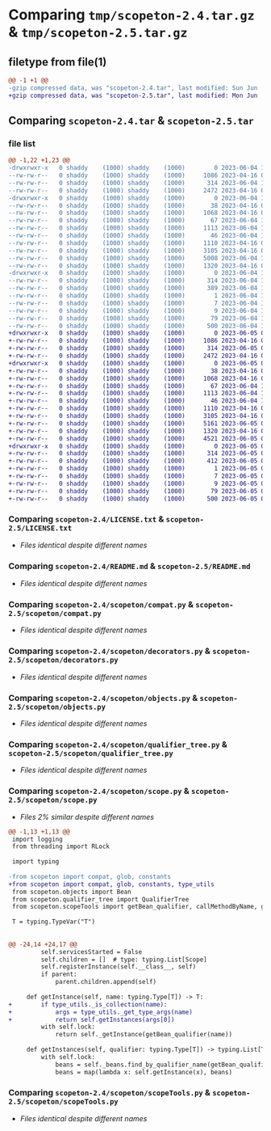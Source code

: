 # Comparing `tmp/scopeton-2.4.tar.gz` & `tmp/scopeton-2.5.tar.gz`

## filetype from file(1)

```diff
@@ -1 +1 @@
-gzip compressed data, was "scopeton-2.4.tar", last modified: Sun Jun  4 19:11:10 2023, max compression
+gzip compressed data, was "scopeton-2.5.tar", last modified: Mon Jun  5 08:12:02 2023, max compression
```

## Comparing `scopeton-2.4.tar` & `scopeton-2.5.tar`

### file list

```diff
@@ -1,22 +1,23 @@
-drwxrwxr-x   0 shaddy    (1000) shaddy    (1000)        0 2023-06-04 19:11:10.741039 scopeton-2.4/
--rw-rw-r--   0 shaddy    (1000) shaddy    (1000)     1086 2023-04-16 07:04:25.000000 scopeton-2.4/LICENSE.txt
--rw-rw-r--   0 shaddy    (1000) shaddy    (1000)      314 2023-06-04 19:11:10.741039 scopeton-2.4/PKG-INFO
--rw-rw-r--   0 shaddy    (1000) shaddy    (1000)     2472 2023-04-16 07:49:04.000000 scopeton-2.4/README.md
-drwxrwxr-x   0 shaddy    (1000) shaddy    (1000)        0 2023-06-04 19:11:10.741039 scopeton-2.4/scopeton/
--rw-rw-r--   0 shaddy    (1000) shaddy    (1000)       38 2023-04-16 07:04:25.000000 scopeton-2.4/scopeton/__init__.py
--rw-rw-r--   0 shaddy    (1000) shaddy    (1000)     1068 2023-04-16 07:04:25.000000 scopeton-2.4/scopeton/compat.py
--rw-rw-r--   0 shaddy    (1000) shaddy    (1000)       67 2023-06-04 18:13:09.000000 scopeton-2.4/scopeton/constants.py
--rw-rw-r--   0 shaddy    (1000) shaddy    (1000)     1113 2023-06-04 18:58:02.000000 scopeton-2.4/scopeton/decorators.py
--rw-rw-r--   0 shaddy    (1000) shaddy    (1000)       46 2023-06-04 18:11:40.000000 scopeton-2.4/scopeton/glob.py
--rw-rw-r--   0 shaddy    (1000) shaddy    (1000)     1110 2023-04-16 07:04:25.000000 scopeton-2.4/scopeton/objects.py
--rw-rw-r--   0 shaddy    (1000) shaddy    (1000)     3105 2023-04-16 07:04:25.000000 scopeton-2.4/scopeton/qualifier_tree.py
--rw-rw-r--   0 shaddy    (1000) shaddy    (1000)     5008 2023-06-04 19:09:04.000000 scopeton-2.4/scopeton/scope.py
--rw-rw-r--   0 shaddy    (1000) shaddy    (1000)     1320 2023-04-16 07:04:25.000000 scopeton-2.4/scopeton/scopeTools.py
-drwxrwxr-x   0 shaddy    (1000) shaddy    (1000)        0 2023-06-04 19:11:10.741039 scopeton-2.4/scopeton.egg-info/
--rw-rw-r--   0 shaddy    (1000) shaddy    (1000)      314 2023-06-04 19:11:10.000000 scopeton-2.4/scopeton.egg-info/PKG-INFO
--rw-rw-r--   0 shaddy    (1000) shaddy    (1000)      389 2023-06-04 19:11:10.000000 scopeton-2.4/scopeton.egg-info/SOURCES.txt
--rw-rw-r--   0 shaddy    (1000) shaddy    (1000)        1 2023-06-04 19:11:10.000000 scopeton-2.4/scopeton.egg-info/dependency_links.txt
--rw-rw-r--   0 shaddy    (1000) shaddy    (1000)        7 2023-06-04 19:11:10.000000 scopeton-2.4/scopeton.egg-info/requires.txt
--rw-rw-r--   0 shaddy    (1000) shaddy    (1000)        9 2023-06-04 19:11:10.000000 scopeton-2.4/scopeton.egg-info/top_level.txt
--rw-rw-r--   0 shaddy    (1000) shaddy    (1000)       79 2023-06-04 19:11:10.741039 scopeton-2.4/setup.cfg
--rw-rw-r--   0 shaddy    (1000) shaddy    (1000)      500 2023-06-04 19:10:25.000000 scopeton-2.4/setup.py
+drwxrwxr-x   0 shaddy    (1000) shaddy    (1000)        0 2023-06-05 08:12:02.534923 scopeton-2.5/
+-rw-rw-r--   0 shaddy    (1000) shaddy    (1000)     1086 2023-04-16 07:04:25.000000 scopeton-2.5/LICENSE.txt
+-rw-rw-r--   0 shaddy    (1000) shaddy    (1000)      314 2023-06-05 08:12:02.534923 scopeton-2.5/PKG-INFO
+-rw-rw-r--   0 shaddy    (1000) shaddy    (1000)     2472 2023-04-16 07:49:04.000000 scopeton-2.5/README.md
+drwxrwxr-x   0 shaddy    (1000) shaddy    (1000)        0 2023-06-05 08:12:02.534923 scopeton-2.5/scopeton/
+-rw-rw-r--   0 shaddy    (1000) shaddy    (1000)       38 2023-04-16 07:04:25.000000 scopeton-2.5/scopeton/__init__.py
+-rw-rw-r--   0 shaddy    (1000) shaddy    (1000)     1068 2023-04-16 07:04:25.000000 scopeton-2.5/scopeton/compat.py
+-rw-rw-r--   0 shaddy    (1000) shaddy    (1000)       67 2023-06-04 18:13:09.000000 scopeton-2.5/scopeton/constants.py
+-rw-rw-r--   0 shaddy    (1000) shaddy    (1000)     1113 2023-06-04 18:58:02.000000 scopeton-2.5/scopeton/decorators.py
+-rw-rw-r--   0 shaddy    (1000) shaddy    (1000)       46 2023-06-04 18:11:40.000000 scopeton-2.5/scopeton/glob.py
+-rw-rw-r--   0 shaddy    (1000) shaddy    (1000)     1110 2023-04-16 07:04:25.000000 scopeton-2.5/scopeton/objects.py
+-rw-rw-r--   0 shaddy    (1000) shaddy    (1000)     3105 2023-04-16 07:04:25.000000 scopeton-2.5/scopeton/qualifier_tree.py
+-rw-rw-r--   0 shaddy    (1000) shaddy    (1000)     5161 2023-06-05 08:01:03.000000 scopeton-2.5/scopeton/scope.py
+-rw-rw-r--   0 shaddy    (1000) shaddy    (1000)     1320 2023-04-16 07:04:25.000000 scopeton-2.5/scopeton/scopeTools.py
+-rw-rw-r--   0 shaddy    (1000) shaddy    (1000)     4521 2023-06-05 08:10:52.000000 scopeton-2.5/scopeton/type_utils.py
+drwxrwxr-x   0 shaddy    (1000) shaddy    (1000)        0 2023-06-05 08:12:02.534923 scopeton-2.5/scopeton.egg-info/
+-rw-rw-r--   0 shaddy    (1000) shaddy    (1000)      314 2023-06-05 08:12:02.000000 scopeton-2.5/scopeton.egg-info/PKG-INFO
+-rw-rw-r--   0 shaddy    (1000) shaddy    (1000)      412 2023-06-05 08:12:02.000000 scopeton-2.5/scopeton.egg-info/SOURCES.txt
+-rw-rw-r--   0 shaddy    (1000) shaddy    (1000)        1 2023-06-05 08:12:02.000000 scopeton-2.5/scopeton.egg-info/dependency_links.txt
+-rw-rw-r--   0 shaddy    (1000) shaddy    (1000)        7 2023-06-05 08:12:02.000000 scopeton-2.5/scopeton.egg-info/requires.txt
+-rw-rw-r--   0 shaddy    (1000) shaddy    (1000)        9 2023-06-05 08:12:02.000000 scopeton-2.5/scopeton.egg-info/top_level.txt
+-rw-rw-r--   0 shaddy    (1000) shaddy    (1000)       79 2023-06-05 08:12:02.534923 scopeton-2.5/setup.cfg
+-rw-rw-r--   0 shaddy    (1000) shaddy    (1000)      500 2023-06-05 08:11:11.000000 scopeton-2.5/setup.py
```

### Comparing `scopeton-2.4/LICENSE.txt` & `scopeton-2.5/LICENSE.txt`

 * *Files identical despite different names*

### Comparing `scopeton-2.4/README.md` & `scopeton-2.5/README.md`

 * *Files identical despite different names*

### Comparing `scopeton-2.4/scopeton/compat.py` & `scopeton-2.5/scopeton/compat.py`

 * *Files identical despite different names*

### Comparing `scopeton-2.4/scopeton/decorators.py` & `scopeton-2.5/scopeton/decorators.py`

 * *Files identical despite different names*

### Comparing `scopeton-2.4/scopeton/objects.py` & `scopeton-2.5/scopeton/objects.py`

 * *Files identical despite different names*

### Comparing `scopeton-2.4/scopeton/qualifier_tree.py` & `scopeton-2.5/scopeton/qualifier_tree.py`

 * *Files identical despite different names*

### Comparing `scopeton-2.4/scopeton/scope.py` & `scopeton-2.5/scopeton/scope.py`

 * *Files 2% similar despite different names*

```diff
@@ -1,13 +1,13 @@
 import logging
 from threading import RLock
 
 import typing
 
-from scopeton import compat, glob, constants
+from scopeton import compat, glob, constants, type_utils
 from scopeton.objects import Bean
 from scopeton.qualifier_tree import QualifierTree
 from scopeton.scopeTools import getBean_qualifier, callMethodByName, getClassTree, flatten, ScopetonException
 
 T = typing.TypeVar("T")
 
 
@@ -24,14 +24,17 @@
         self.servicesStarted = False
         self.children = []  # type: typing.List[Scope]
         self.registerInstance(self.__class__, self)
         if parent:
             parent.children.append(self)
 
     def getInstance(self, name: typing.Type[T]) -> T:
+        if type_utils._is_collection(name):
+            args = type_utils._get_type_args(name)
+            return self.getInstances(args[0])
         with self.lock:
             return self._getInstance(getBean_qualifier(name))
 
     def getInstances(self, qualifier: typing.Type[T]) -> typing.List[T]:
         with self.lock:
             beans = self._beans.find_by_qualifier_name(getBean_qualifier(qualifier))
             beans = map(lambda x: self.getInstance(x), beans)
```

### Comparing `scopeton-2.4/scopeton/scopeTools.py` & `scopeton-2.5/scopeton/scopeTools.py`

 * *Files identical despite different names*

